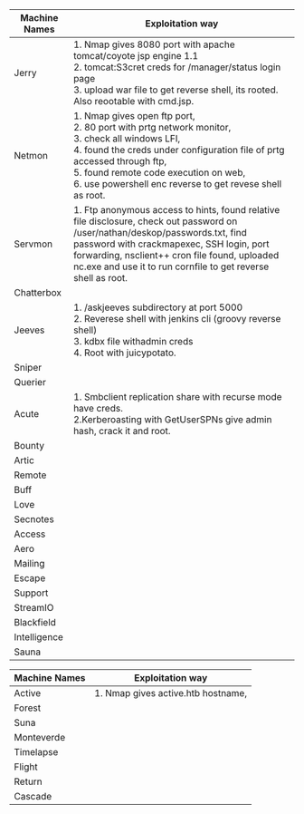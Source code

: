 

| Machine Names | Exploitation way                                                                                                                                                                                                                                                                             |
| ------------- | -------------------------------------------------------------------------------------------------------------------------------------------------------------------------------------------------------------------------------------------------------------------------------------------- |
| Jerry         | 1. Nmap gives 8080 port with apache tomcat/coyote jsp engine 1.1<br>2. tomcat:S3cret creds for /manager/status login page<br>3. upload war file to get reverse shell, its rooted. Also reootable with cmd.jsp.                                                                               |
| Netmon        | 1. Nmap gives open ftp port, <br>2. 80 port with prtg network monitor, <br>3. check all windows LFI, <br>4. found the creds under configuration file of prtg accessed through ftp, <br>5. found remote code execution on web, <br>6. use powershell enc reverse to get revese shell as root. |
| Servmon       | 1. Ftp anonymous access to hints, found relative file disclosure, check out password on /user/nathan/deskop/passwords.txt, find password with crackmapexec, SSH login, port forwarding, nsclient++ cron file found, uploaded nc.exe and use it to run cornfile to get reverse shell as root. |
| Chatterbox    |                                                                                                                                                                                                                                                                                              |
| Jeeves        | 1. /askjeeves subdirectory at port 5000<br>2. Reverese shell with jenkins cli (groovy reverse shell)<br>3. kdbx file withadmin creds<br>4. Root with juicypotato.                                                                                                                            |
| Sniper        |                                                                                                                                                                                                                                                                                              |
| Querier       |                                                                                                                                                                                                                                                                                              |
| Acute         | 1. Smbclient replication share with recurse mode have creds. <br>2.Kerberoasting with GetUserSPNs give admin hash, crack it and root.                                                                                                                                                        |
| Bounty        |                                                                                                                                                                                                                                                                                              |
| Artic         |                                                                                                                                                                                                                                                                                              |
| Remote        |                                                                                                                                                                                                                                                                                              |
| Buff          |                                                                                                                                                                                                                                                                                              |
| Love          |                                                                                                                                                                                                                                                                                              |
| Secnotes      |                                                                                                                                                                                                                                                                                              |
| Access        |                                                                                                                                                                                                                                                                                              |
| Aero          |                                                                                                                                                                                                                                                                                              |
| Mailing       |                                                                                                                                                                                                                                                                                              |
| Escape        |                                                                                                                                                                                                                                                                                              |
| Support       |                                                                                                                                                                                                                                                                                              |
| StreamIO      |                                                                                                                                                                                                                                                                                              |
| Blackfield    |                                                                                                                                                                                                                                                                                              |
| Intelligence  |                                                                                                                                                                                                                                                                                              |
| Sauna         |                                                                                                                                                                                                                                                                                              |



| Machine Names | Exploitation way                    |
| ------------- | ----------------------------------- |
| Active        | 1. Nmap gives active.htb hostname,  |
| Forest        |                                     |
| Suna          |                                     |
| Monteverde    |                                     |
| Timelapse     |                                     |
| Flight        |                                     |
| Return        |                                     |
| Cascade       |                                     |
